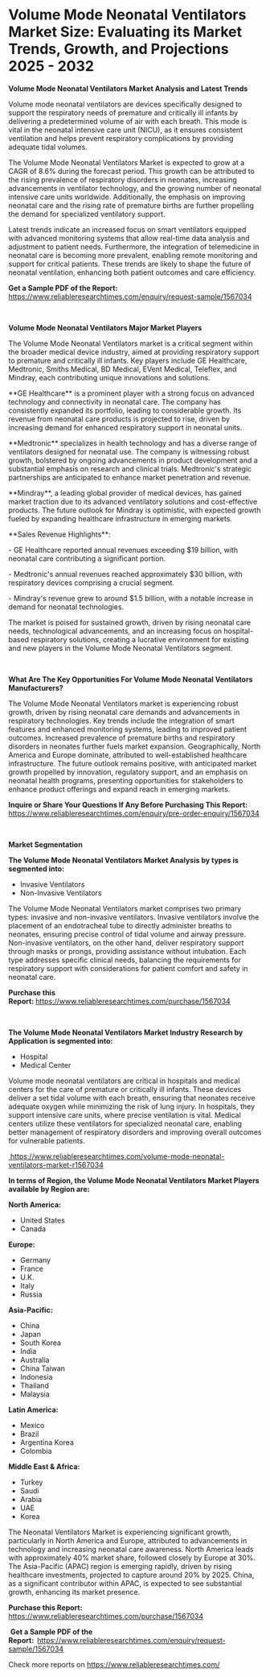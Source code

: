 <p><h1>Volume Mode Neonatal Ventilators Market Size: Evaluating its Market Trends, Growth, and Projections 2025 - 2032</h1></p><p><strong>Volume Mode Neonatal Ventilators Market Analysis and Latest Trends</strong></p>
<p><p>Volume mode neonatal ventilators are devices specifically designed to support the respiratory needs of premature and critically ill infants by delivering a predetermined volume of air with each breath. This mode is vital in the neonatal intensive care unit (NICU), as it ensures consistent ventilation and helps prevent respiratory complications by providing adequate tidal volumes.</p><p>The Volume Mode Neonatal Ventilators Market is expected to grow at a CAGR of 8.6% during the forecast period. This growth can be attributed to the rising prevalence of respiratory disorders in neonates, increasing advancements in ventilator technology, and the growing number of neonatal intensive care units worldwide. Additionally, the emphasis on improving neonatal care and the rising rate of premature births are further propelling the demand for specialized ventilatory support.</p><p>Latest trends indicate an increased focus on smart ventilators equipped with advanced monitoring systems that allow real-time data analysis and adjustment to patient needs. Furthermore, the integration of telemedicine in neonatal care is becoming more prevalent, enabling remote monitoring and support for critical patients. These trends are likely to shape the future of neonatal ventilation, enhancing both patient outcomes and care efficiency.</p></p>
<p><strong>Get a Sample PDF of the Report:&nbsp;</strong> <a href="https://www.reliableresearchtimes.com/enquiry/request-sample/1567034?utm_campaign=2714&utm_medium=2&utm_source=Github&utm_content=ia&utm_term=22032025&utm_id=volume-mode-neonatal-ventilators">https://www.reliableresearchtimes.com/enquiry/request-sample/1567034</a></p>
<p>&nbsp;</p>
<p><strong>Volume Mode Neonatal Ventilators Major Market Players</strong></p>
<p><p>The Volume Mode Neonatal Ventilators market is a critical segment within the broader medical device industry, aimed at providing respiratory support to premature and critically ill infants. Key players include GE Healthcare, Medtronic, Smiths Medical, BD Medical, EVent Medical, Teleflex, and Mindray, each contributing unique innovations and solutions.</p><p>**GE Healthcare** is a prominent player with a strong focus on advanced technology and connectivity in neonatal care. The company has consistently expanded its portfolio, leading to considerable growth. Its revenue from neonatal care products is projected to rise, driven by increasing demand for enhanced respiratory support in neonatal units.</p><p>**Medtronic** specializes in health technology and has a diverse range of ventilators designed for neonatal use. The company is witnessing robust growth, bolstered by ongoing advancements in product development and a substantial emphasis on research and clinical trials. Medtronic's strategic partnerships are anticipated to enhance market penetration and revenue.</p><p>**Mindray**, a leading global provider of medical devices, has gained market traction due to its advanced ventilatory solutions and cost-effective products. The future outlook for Mindray is optimistic, with expected growth fueled by expanding healthcare infrastructure in emerging markets.</p><p>**Sales Revenue Highlights**: </p><p>- GE Healthcare reported annual revenues exceeding $19 billion, with neonatal care contributing a significant portion.</p><p>- Medtronic's annual revenues reached approximately $30 billion, with respiratory devices comprising a crucial segment.</p><p>- Mindray's revenue grew to around $1.5 billion, with a notable increase in demand for neonatal technologies.</p><p>The market is poised for sustained growth, driven by rising neonatal care needs, technological advancements, and an increasing focus on hospital-based respiratory solutions, creating a lucrative environment for existing and new players in the Volume Mode Neonatal Ventilators segment.</p></p>
<p>&nbsp;</p>
<p><strong>What Are The Key Opportunities For Volume Mode Neonatal Ventilators Manufacturers?</strong></p>
<p><p>The Volume Mode Neonatal Ventilators market is experiencing robust growth, driven by rising neonatal care demands and advancements in respiratory technologies. Key trends include the integration of smart features and enhanced monitoring systems, leading to improved patient outcomes. Increased prevalence of premature births and respiratory disorders in neonates further fuels market expansion. Geographically, North America and Europe dominate, attributed to well-established healthcare infrastructure. The future outlook remains positive, with anticipated market growth propelled by innovation, regulatory support, and an emphasis on neonatal health programs, presenting opportunities for stakeholders to enhance product offerings and expand reach in emerging markets.</p></p>
<p><strong>Inquire or Share Your Questions If Any Before Purchasing This Report:</strong> <a href="https://www.reliableresearchtimes.com/enquiry/pre-order-enquiry/1567034?utm_campaign=2714&utm_medium=2&utm_source=Github&utm_content=ia&utm_term=22032025&utm_id=volume-mode-neonatal-ventilators">https://www.reliableresearchtimes.com/enquiry/pre-order-enquiry/1567034</a></p>
<p>&nbsp;</p>
<p><strong>Market Segmentation</strong></p>
<p><strong>The Volume Mode Neonatal Ventilators Market Analysis by types is segmented into:</strong></p>
<p><ul><li>Invasive Ventilators</li><li>Non-Invasive Ventilators</li></ul></p>
<p><p>The Volume Mode Neonatal Ventilators market comprises two primary types: invasive and non-invasive ventilators. Invasive ventilators involve the placement of an endotracheal tube to directly administer breaths to neonates, ensuring precise control of tidal volume and airway pressure. Non-invasive ventilators, on the other hand, deliver respiratory support through masks or prongs, providing assistance without intubation. Each type addresses specific clinical needs, balancing the requirements for respiratory support with considerations for patient comfort and safety in neonatal care.</p></p>
<p><strong>Purchase this Report:&nbsp;</strong><a href="https://www.reliableresearchtimes.com/purchase/1567034?utm_campaign=2714&utm_medium=2&utm_source=Github&utm_content=ia&utm_term=22032025&utm_id=volume-mode-neonatal-ventilators">https://www.reliableresearchtimes.com/purchase/1567034</a></p>
<p>&nbsp;</p>
<p><strong>The Volume Mode Neonatal Ventilators Market Industry Research by Application is segmented into:</strong></p>
<p><ul><li>Hospital</li><li>Medical Center</li></ul></p>
<p><p>Volume mode neonatal ventilators are critical in hospitals and medical centers for the care of premature or critically ill infants. These devices deliver a set tidal volume with each breath, ensuring that neonates receive adequate oxygen while minimizing the risk of lung injury. In hospitals, they support intensive care units, where precise ventilation is vital. Medical centers utilize these ventilators for specialized neonatal care, enabling better management of respiratory disorders and improving overall outcomes for vulnerable patients.</p></p>
<p><a href="https://www.reliableresearchtimes.com/volume-mode-neonatal-ventilators-market-r1567034?utm_campaign=2714&utm_medium=2&utm_source=Github&utm_content=ia&utm_term=22032025&utm_id=volume-mode-neonatal-ventilators">&nbsp;https://www.reliableresearchtimes.com/volume-mode-neonatal-ventilators-market-r1567034</a></p>
<p><strong>In terms of Region, the Volume Mode Neonatal Ventilators Market Players available by Region are:</strong></p>
<p>
    <p> <strong> North America: </strong>
        <ul>
            <li>United States</li>
            <li>Canada</li>
        </ul>
        </p> 
    <p> <strong> Europe: </strong>
        <ul>
            <li>Germany</li>
            <li>France</li>
            <li>U.K.</li>
            <li>Italy</li>
            <li>Russia</li>
        </ul>
        </p> 
    <p> <strong> Asia-Pacific: </strong>
        <ul>
            <li>China</li>
            <li>Japan</li>
            <li>South Korea</li>
            <li>India</li>
            <li>Australia</li>
            <li>China Taiwan</li>
            <li>Indonesia</li>
            <li>Thailand</li>
            <li>Malaysia</li>
        </ul>
        </p> 
    <p> <strong> Latin America: </strong>
        <ul>
            <li>Mexico</li>
            <li>Brazil</li>
            <li>Argentina Korea</li>
            <li>Colombia</li>
        </ul>
        </p> 
    <p> <strong> Middle East & Africa: </strong>
        <ul>
            <li>Turkey</li>
            <li>Saudi</li>
            <li>Arabia</li>
            <li>UAE</li>
            <li>Korea</li>
        </ul>
    </p>
    </p>
<p><p>The Neonatal Ventilators Market is experiencing significant growth, particularly in North America and Europe, attributed to advancements in technology and increasing neonatal care awareness. North America leads with approximately 40% market share, followed closely by Europe at 30%. The Asia-Pacific (APAC) region is emerging rapidly, driven by rising healthcare investments, projected to capture around 20% by 2025. China, as a significant contributor within APAC, is expected to see substantial growth, enhancing its market presence.</p></p>
<p><strong>Purchase this Report: </strong><a href="https://www.reliableresearchtimes.com/purchase/1567034?utm_campaign=2714&utm_medium=2&utm_source=Github&utm_content=ia&utm_term=22032025&utm_id=volume-mode-neonatal-ventilators">https://www.reliableresearchtimes.com/purchase/1567034</a></p>
<p>&nbsp;<strong>Get a Sample PDF of the Report:&nbsp;&nbsp;</strong><a href="https://www.reliableresearchtimes.com/enquiry/request-sample/1567034?utm_campaign=2714&utm_medium=2&utm_source=Github&utm_content=ia&utm_term=22032025&utm_id=volume-mode-neonatal-ventilators">https://www.reliableresearchtimes.com/enquiry/request-sample/1567034</a></p>
<p><strong></strong></p>
<p>Check more reports on <a href="https://www.reliableresearchtimes.com/?utm_campaign=2714&utm_medium=2&utm_source=Github&utm_content=ia&utm_term=22032025&utm_id=volume-mode-neonatal-ventilators">https://www.reliableresearchtimes.com/</a></p>